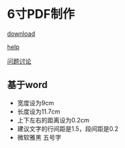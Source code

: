 # 6寸PDF制作

[download](https://www.willus.com/k2pdfopt/download/)

[help](https://www.willus.com/k2pdfopt/help/)

[问题讨论](https://www.douban.com/group/topic/23352327/?_i=6904087LjNEwbz)

## 基于word

* 宽度设为9cm
* 长度设为11.7cm
* 上下左右的距离设为0.2cm
* 建议文字的行间距是1.5，段间距是0.2
* 微软雅黑 五号字